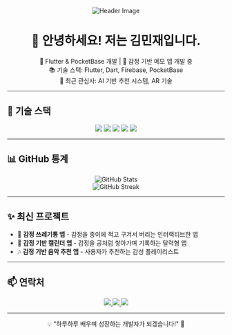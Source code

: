 <!-- 헤더 이미지 -->
<p align="center">
  <img src="https://raw.githubusercontent.com/MingJaam/MingJaam/main/header.png" alt="Header Image">
</p>

<h1 align="center">👋 안녕하세요! 저는 김민재입니다.</h1>

<p align="center">
  🚀 Flutter & PocketBase 개발 | 🎯 감정 기반 메모 앱 개발 중  
  <br>
  📚 기술 스택: Flutter, Dart, Firebase, PocketBase  
  <br>
  🌱 최근 관심사: AI 기반 추천 시스템, AR 기술
</p>

---

## 📌 기술 스택
<p align="center">
  <img src="https://img.shields.io/badge/Flutter-02569B?style=flat&logo=flutter&logoColor=white"/>
  <img src="https://img.shields.io/badge/Dart-0175C2?style=flat&logo=dart&logoColor=white"/>
  <img src="https://img.shields.io/badge/PocketBase-FF6F00?style=flat&logo=pocketbase&logoColor=white"/>
  <img src="https://img.shields.io/badge/Firebase-FFCA28?style=flat&logo=firebase&logoColor=black"/>
  <img src="https://img.shields.io/badge/JavaScript-F7DF1E?style=flat&logo=javascript&logoColor=black"/>
</p>

---

## 📊 GitHub 통계
<p align="center">
  <img src="https://github-readme-stats.vercel.app/api?username=MingJaam&show_icons=true&theme=radical" alt="GitHub Stats"/>
  <br>
  <img src="https://streak-stats.demolab.com?user=MingJaam&theme=dark&hide_border=true" alt="GitHub Streak"/>
</p>

---

## ✨ 최신 프로젝트
- 📝 **감정 쓰레기통 앱** - 감정을 종이에 적고 구겨서 버리는 인터랙티브한 앱
- 📅 **감정 기반 캘린더 앱** - 감정을 공처럼 쌓아가며 기록하는 달력형 앱
- 🎶 **감정 기반 음악 추천 앱** - 사용자가 추천하는 감성 플레이리스트

---

## 📫 연락처
<p align="center">
  <a href="https://github.com/MingJaam">
    <img src="https://img.shields.io/badge/GitHub-000?style=flat&logo=github&logoColor=white"/>
  </a>
  <a href="https://instagram.com/your-id">
    <img src="https://img.shields.io/badge/Instagram-E4405F?style=flat&logo=instagram&logoColor=white"/>
  </a>
  <a href="mailto:your-email@example.com">
    <img src="https://img.shields.io/badge/Email-D14836?style=flat&logo=gmail&logoColor=white"/>
  </a>
</p>

---

<p align="center">
  💡 "하루하루 배우며 성장하는 개발자가 되겠습니다!" 🚀
</p>
